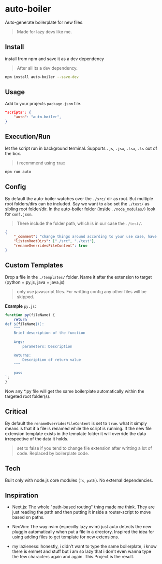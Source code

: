 # auto-boiler

Auto-generate boilerplate for new files.
> Made for lazy devs like me.

## Install
install from npm and save it as a dev dependency 
> After all its a dev dependency.

```sh
npm install auto-boiler --save-dev
```

## Usage
Add to your projects `package.json` file.

```json
"scripts": {
    "auto": "auto-boiler",
}
```

## Execution/Run
let the script run in background terminal. Supports `.js`, `.jsx`, `.tsx`, `.ts` out of the box.
> i recommend using `tmux`

```sh
npm run auto
```

## Config 
By default the auto-boiler watches over the `./src/` dir as root. But multiple
root folders/dirs can be included. Say we want to also set the `./test/` as sibling root folder/dir.
In the auto-boiler folder (inside `./node_modules/`) look for `conf.json`. 
> There include the folder path, which is in our case the `./test/`.

```json
{
    "_comment": "change things around according to your use case, have fun >_<",
    "listenRootDirs": ["./src", "./test"],
    "renameOverridesFileContent": true
}
```

## Custom Templates
Drop a file in the `./templates/` folder. Name it after the extension to target (python = py.js, java = java.js)
> only use javascript files. For writting config any other files will be skipped.

**Example** `py.js`:

```js
function py(fileName) {
    return`
def ${fileName}(): 
    """
    Brief description of the function
    
    Args:
        parameters: Description

    Returns: 
        Description of return value
    """

    pass
`;
}
```
Now any *.py file will get the same boilerplate automatically within the targeted root folder(s).

## Critical 
By default the `renameOverridesFileContent` is set to `true`. what it simply means is that if a file is renamed while the script is running.
If the new file extension template exists in the template folder it will override the data irrespective of the data it holds. 
> set to false if you tend to change file extension after writting a lot of code. Replaced by boilerplate code.

## Tech
Built only with node.js core modules (`fs`, `path`). No external dependencies.

## Inspiration
- Next.js: The whole "path-based routing" thing made me think. They are just reading the path and then putting it 
inside a router-script to move based on paths. 

- NeoVim: The way nvim (especilly lazy.nvim) just auto detects the new pluggin automatically when put a file in a drectory. Inspired 
the idea for using adding files to get template for new extensions.

- my lazieness: honestly, i didn't want to type the same boilerplate, i know there is emmet and stuff but i am so lazy that i don't even wanna
type the few characters again and again. This Project is the result.


